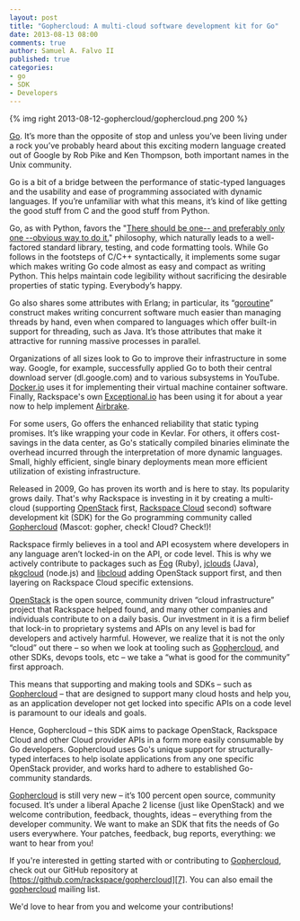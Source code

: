 ```yaml
---
layout: post
title: "Gophercloud: A multi-cloud software development kit for Go"
date: 2013-08-13 08:00
comments: true
author: Samuel A. Falvo II
published: true
categories:
- go
- SDK
- Developers
---
```

{% img right 2013-08-12-gophercloud/gophercloud.png 200 %}

[Go][1]. It’s more than the opposite of stop and unless you’ve been living under a rock you’ve probably heard about this exciting modern language created out of Google by Rob Pike and Ken Thompson, both important names in the Unix community.

Go is a bit of a bridge between the performance of static-typed languages and the usability and ease of programming associated with dynamic languages. If you’re unfamiliar with what this means, it’s kind of like getting the good stuff from C and the good stuff from Python.<!-- more -->

Go, as with Python, favors the "[There should be one-- and preferably only one --obvious way to do it.][2]" philosophy, which naturally leads to a well-factored standard library, testing, and code formatting tools. While Go follows in the footsteps of C/C++ syntactically, it implements some sugar which makes writing Go code almost as easy and compact as writing Python. This helps maintain code legibility without sacrificing the desirable properties of static typing. Everybody’s happy.

Go also shares some attributes with Erlang; in particular, its “[goroutine][3]” construct makes writing concurrent software much easier than managing threads by hand, even when compared to languages which offer built-in support for threading, such as Java. It’s those attributes that make it attractive for running massive processes in parallel.

Organizations of all sizes look to Go to improve their infrastructure in some way. Google, for example, successfully applied Go to both their central download server (dl.google.com) and to various subsystems in YouTube. [Docker.io][4] uses it for implementing their virtual machine container software. Finally, Rackspace's own [Exceptional.io][5] has been using it for about a year now to help implement [Airbrake][6].

For some users, Go offers the enhanced reliability that static typing promises. It’s like wrapping your code in Kevlar. For others, it offers cost-savings in the data center, as Go's statically compiled binaries eliminate the overhead incurred through the interpretation of more dynamic languages.  Small, highly efficient, single binary deployments mean more efficient utilization of existing infrastructure.

Released in 2009, Go has proven its worth and is here to stay.  Its
popularity grows daily. That's why Rackspace is investing in it by
creating a multi-cloud (supporting [OpenStack][8] first, [Rackspace Cloud][9] second) software development kit (SDK) for the Go programming community
called [Gophercloud][7] (Mascot: gopher, check! Cloud? Check!)!

Rackspace firmly believes in a tool and API ecosystem where developers in any language aren’t locked-in on the API, or code level. This is why we actively contribute to packages such as [Fog][10] (Ruby), [jclouds][11] (Java), [pkgcloud][12] (node.js) and [libcloud][13] adding OpenStack support first, and then layering on Rackspace Cloud specific extensions.

[OpenStack][8] is the open source, community driven “cloud infrastructure” project that Rackspace helped found, and many other companies and individuals contribute to on a daily basis. Our investment in it is a firm belief that lock-in to proprietary systems and APIs on any level is bad for developers and actively harmful. However, we realize that it is not the only “cloud” out there – so when we look at tooling such as [Gophercloud][7], and other SDKs, devops tools, etc – we take a “what is good for the community” first approach.

This means that supporting and making tools and SDKs – such as [Gophercloud][7] – that are designed to support many cloud hosts and help you, as an application developer not get locked into specific APIs on a code level is paramount to our ideals and goals.

Hence, Gophercloud – this SDK aims to package OpenStack, Rackspace Cloud and other Cloud provider APIs in a form more easily consumable by Go developers. Gophercloud uses Go's unique support for structurally-typed interfaces to help isolate applications from any one specific OpenStack provider, and works hard to adhere to established Go-community standards.


[Gophercloud][7] is still very new – it’s 100 percent open source, community focused. It’s under a liberal Apache 2 license (just like OpenStack) and we welcome contribution, feedback, thoughts, ideas – everything from the developer community. We want to make an SDK that fits the needs of Go users everywhere. Your patches, feedback, bug reports, everything: we want to hear from you!

If you're interested in getting started with or contributing to [Gophercloud][7], check out our GitHub repository at [https://github.com/rackspace/gophercloud][7]. You can also email the [gophercloud][14] mailing list.

We'd love to hear from you and welcome your contributions!

[1]: http://golang.org/
[2]: http://www.python.org/dev/peps/pep-0020/
[3]: https://gobyexample.com/goroutines
[4]: http://www.docker.io/
[5]: http://www.exceptional.io/
[6]: https://airbrake.io/pages/home
[7]: https://github.com/rackspace/gophercloud
[8]: http://www.openstack.org/
[9]: http://www.rackspace.com/cloud/
[10]: http://fog.io/
[11]: http://jclouds.incubator.apache.org/
[12]: https://github.com/nodejitsu/pkgcloud
[13]: http://libcloud.apache.org/
[14]: https://groups.google.com/forum/#!forum/gophercloud-dev
